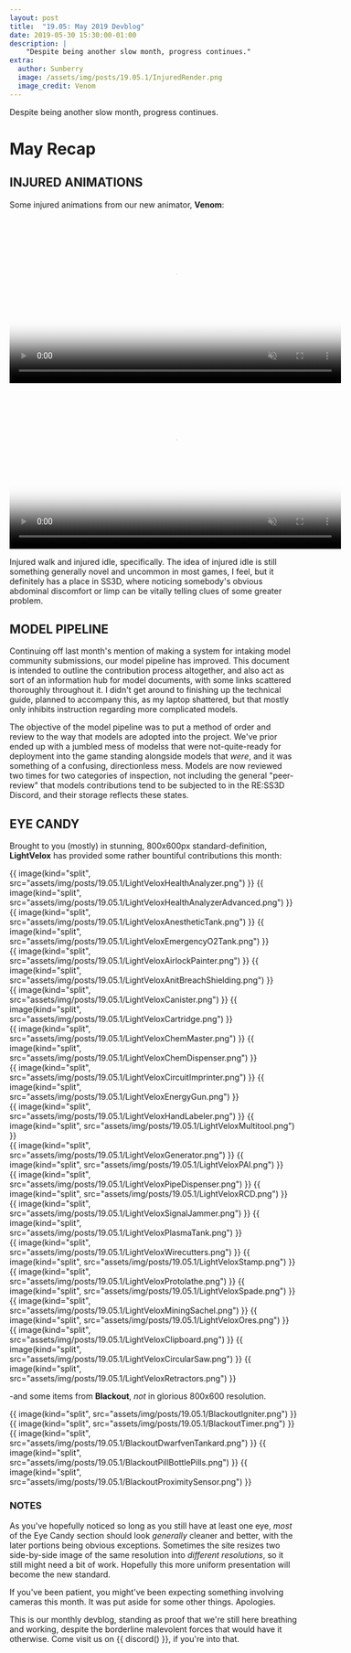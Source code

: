 ```yaml
---
layout: post
title:  "19.05: May 2019 Devblog"
date: 2019-05-30 15:30:00-01:00
description: |
    "Despite being another slow month, progress continues."
extra:
  author: Sunberry
  image: /assets/img/posts/19.05.1/InjuredRender.png
  image_credit: Venom
---
```


Despite being another slow month, progress continues.

# May Recap

## INJURED ANIMATIONS

Some injured animations from our new animator, **Venom**:

<video autoplay="autoplay" muted loop="loop" width="580px" poster="/assets/img/posts/19.05.1/InjuredWalk.jpg">
  <source src="/assets/img/posts/19.05.1/InjuredWalk.mp4" type="video/mp4">
</video>

<video autoplay="autoplay" muted loop="loop" width="580px" poster="/assets/img/posts/19.05.1/InjuredIdle.jpg">
  <source src="/assets/img/posts/19.05.1/InjuredIdle.mp4" type="video/mp4">
</video>

Injured walk and injured idle, specifically. The idea of injured idle is still something generally novel and uncommon in most games, I feel, but it definitely has a place in SS3D, where noticing somebody's obvious abdominal discomfort or limp can be vitally telling clues of some greater problem.

## MODEL PIPELINE

Continuing off last month's mention of making a system for intaking model community submissions, our model pipeline has improved. This document is intended to outline the contribution process altogether, and also act as sort of an information hub for model documents, with some links scattered thoroughly throughout it. I didn't get around to finishing up the technical guide, planned to accompany this, as my laptop shattered, but that mostly only inhibits instruction regarding more complicated models.

The objective of the model pipeline was to put a method of order and review to the way that models are adopted into the project. We've prior ended up with a jumbled mess of modelss that were not-quite-ready for deployment into the game standing alongside models that *were*, and it was something of a confusing, directionless mess. Models are now reviewed two times for two categories of inspection, not including the general "peer-review" that models contributions tend to be subjected to in the RE:SS3D Discord, and their storage reflects these states.

## EYE CANDY

Brought to you (mostly) in stunning, 800x600px standard-definition, **LightVelox** has provided some rather bountiful contributions this month:

<div class='horizontal-2' markdown='1'>
{{ image(kind="split", src="assets/img/posts/19.05.1/LightVeloxHealthAnalyzer.png") }}
{{ image(kind="split", src="assets/img/posts/19.05.1/LightVeloxHealthAnalyzerAdvanced.png") }}
</div>

<div class='horizontal-2' markdown='1'>
{{ image(kind="split", src="assets/img/posts/19.05.1/LightVeloxAnestheticTank.png") }}
{{ image(kind="split", src="assets/img/posts/19.05.1/LightVeloxEmergencyO2Tank.png") }}
</div>

<div class='horizontal-2' markdown='1'>
{{ image(kind="split", src="assets/img/posts/19.05.1/LightVeloxAirlockPainter.png") }}
{{ image(kind="split", src="assets/img/posts/19.05.1/LightVeloxAnitBreachShielding.png") }}
</div>

<div class='horizontal-2' markdown='1'>
{{ image(kind="split", src="assets/img/posts/19.05.1/LightVeloxCanister.png") }}
{{ image(kind="split", src="assets/img/posts/19.05.1/LightVeloxCartridge.png") }}
</div>

<div class='horizontal-2' markdown='1'>
{{ image(kind="split", src="assets/img/posts/19.05.1/LightVeloxChemMaster.png") }}
{{ image(kind="split", src="assets/img/posts/19.05.1/LightVeloxChemDispenser.png") }}
</div>

<div class='horizontal-2' markdown='1'>
{{ image(kind="split", src="assets/img/posts/19.05.1/LightVeloxCircuitImprinter.png") }}
{{ image(kind="split", src="assets/img/posts/19.05.1/LightVeloxEnergyGun.png") }}
</div>

<div class='horizontal-2' markdown='1'>
{{ image(kind="split", src="assets/img/posts/19.05.1/LightVeloxHandLabeler.png") }}
{{ image(kind="split", src="assets/img/posts/19.05.1/LightVeloxMultitool.png") }}
</div>

<div class='horizontal-2' markdown='1'>
{{ image(kind="split", src="assets/img/posts/19.05.1/LightVeloxGenerator.png") }}
{{ image(kind="split", src="assets/img/posts/19.05.1/LightVeloxPAI.png") }}
</div>

<div class='horizontal-2' markdown='1'>
{{ image(kind="split", src="assets/img/posts/19.05.1/LightVeloxPipeDispenser.png") }}
{{ image(kind="split", src="assets/img/posts/19.05.1/LightVeloxRCD.png") }}
</div>

<div class='horizontal-2' markdown='1'>
{{ image(kind="split", src="assets/img/posts/19.05.1/LightVeloxSignalJammer.png") }}
{{ image(kind="split", src="assets/img/posts/19.05.1/LightVeloxPlasmaTank.png") }}
</div>

<div class='horizontal-2' markdown='1'>
{{ image(kind="split", src="assets/img/posts/19.05.1/LightVeloxWirecutters.png") }}
{{ image(kind="split", src="assets/img/posts/19.05.1/LightVeloxStamp.png") }}
</div>

<div class='horizontal-2' markdown='1'>
{{ image(kind="split", src="assets/img/posts/19.05.1/LightVeloxProtolathe.png") }}
{{ image(kind="split", src="assets/img/posts/19.05.1/LightVeloxSpade.png") }}
</div>

<div class='horizontal-2' markdown='1'>
{{ image(kind="split", src="assets/img/posts/19.05.1/LightVeloxMiningSachel.png") }}
{{ image(kind="split", src="assets/img/posts/19.05.1/LightVeloxOres.png") }}
</div>

<div class='horizontal-3' markdown='1'>
{{ image(kind="split", src="assets/img/posts/19.05.1/LightVeloxClipboard.png") }}
{{ image(kind="split", src="assets/img/posts/19.05.1/LightVeloxCircularSaw.png") }}
{{ image(kind="split", src="assets/img/posts/19.05.1/LightVeloxRetractors.png") }}
</div>

-and some items from **Blackout**, *not* in glorious 800x600 resolution.

<div class='horizontal-2' markdown='1'>
{{ image(kind="split", src="assets/img/posts/19.05.1/BlackoutIgniter.png") }}
{{ image(kind="split", src="assets/img/posts/19.05.1/BlackoutTimer.png") }}
</div>

<div class='horizontal-3' markdown='1'>
{{ image(kind="split", src="assets/img/posts/19.05.1/BlackoutDwarfvenTankard.png") }}
{{ image(kind="split", src="assets/img/posts/19.05.1/BlackoutPillBottlePills.png") }}
{{ image(kind="split", src="assets/img/posts/19.05.1/BlackoutProximitySensor.png") }}
</div>

### NOTES

As you've hopefully noticed so long as you still have at least one eye, *most* of the Eye Candy section should look *generally* cleaner and better, with the later portions being obvious exceptions. Sometimes the site resizes two side-by-side image of the same resolution into *different resolutions*, so it still might need a bit of work. Hopefully this more uniform presentation will become the new standard.

If you've been patient, you might've been expecting something involving cameras this month. It was put aside for some other things. Apologies.

This is our monthly devblog, standing as proof that we're still here breathing and working, despite the borderline malevolent forces that would have it otherwise.
Come visit us on {{ discord() }}, if you're into that.
